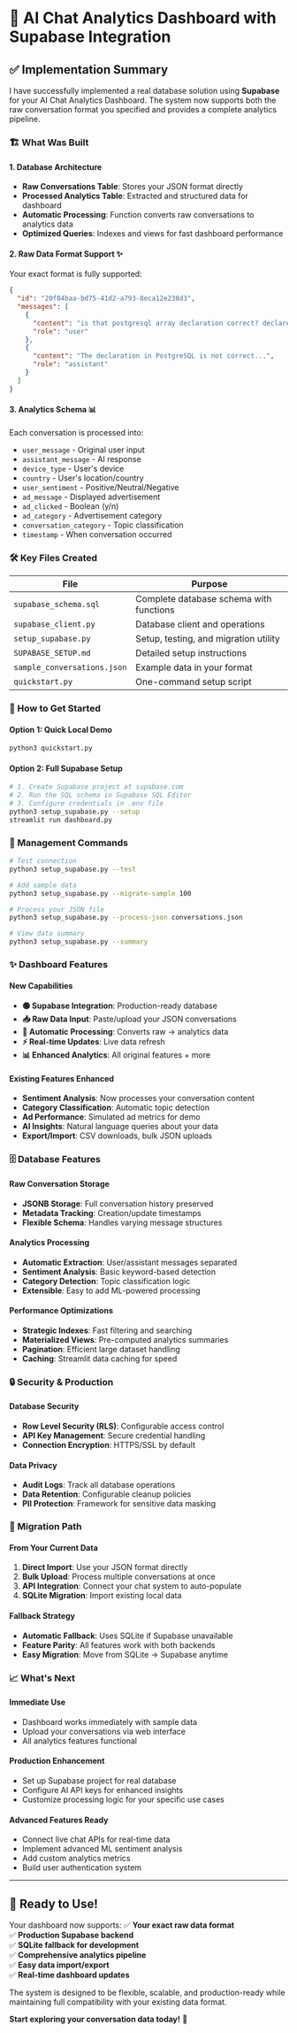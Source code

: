 # 🎯 AI Chat Analytics Dashboard with Supabase Integration

## ✅ Implementation Summary

I have successfully implemented a real database solution using **Supabase** for your AI Chat Analytics Dashboard. The system now supports both the raw conversation format you specified and provides a complete analytics pipeline.

### 🏗️ What Was Built

#### 1. **Database Architecture**
- **Raw Conversations Table**: Stores your JSON format directly
- **Processed Analytics Table**: Extracted and structured data for dashboard
- **Automatic Processing**: Function converts raw conversations to analytics data
- **Optimized Queries**: Indexes and views for fast dashboard performance

#### 2. **Raw Data Format Support** ✨
Your exact format is fully supported:
```json
{
  "id": "20f84baa-bd75-41d2-a793-8eca12e238d3",
  "messages": [
    {
      "content": "is that postgresql array declaration correct? declare a uuid[] := Array['a1092a64-159f-45fa-a64a-d15f7e61693a']",
      "role": "user"
    },
    {
      "content": "The declaration in PostgreSQL is not correct...",
      "role": "assistant"
    }
  ]
}
```

#### 3. **Analytics Schema** 📊
Each conversation is processed into:
- `user_message` - Original user input
- `assistant_message` - AI response  
- `device_type` - User's device
- `country` - User's location/country
- `user_sentiment` - Positive/Neutral/Negative
- `ad_message` - Displayed advertisement
- `ad_clicked` - Boolean (y/n)
- `ad_category` - Advertisement category
- `conversation_category` - Topic classification
- `timestamp` - When conversation occurred

### 🛠️ Key Files Created

| File | Purpose |
|------|---------|
| `supabase_schema.sql` | Complete database schema with functions |
| `supabase_client.py` | Database client and operations |
| `setup_supabase.py` | Setup, testing, and migration utility |
| `SUPABASE_SETUP.md` | Detailed setup instructions |
| `sample_conversations.json` | Example data in your format |
| `quickstart.py` | One-command setup script |

### 🚀 How to Get Started

#### Option 1: Quick Local Demo
```bash
python3 quickstart.py
```

#### Option 2: Full Supabase Setup
```bash
# 1. Create Supabase project at supabase.com
# 2. Run the SQL schema in Supabase SQL Editor
# 3. Configure credentials in .env file
python3 setup_supabase.py --setup
streamlit run dashboard.py
```

### 🔧 Management Commands

```bash
# Test connection
python3 setup_supabase.py --test

# Add sample data  
python3 setup_supabase.py --migrate-sample 100

# Process your JSON file
python3 setup_supabase.py --process-json conversations.json

# View data summary
python3 setup_supabase.py --summary
```

### ✨ Dashboard Features

#### New Capabilities
- **🟢 Supabase Integration**: Production-ready database
- **📥 Raw Data Input**: Paste/upload your JSON conversations
- **🔄 Automatic Processing**: Converts raw → analytics data
- **⚡ Real-time Updates**: Live data refresh
- **📊 Enhanced Analytics**: All original features + more

#### Existing Features Enhanced
- **Sentiment Analysis**: Now processes your conversation content
- **Category Classification**: Automatic topic detection
- **Ad Performance**: Simulated ad metrics for demo
- **AI Insights**: Natural language queries about your data
- **Export/Import**: CSV downloads, bulk JSON uploads

### 🗄️ Database Features

#### Raw Conversation Storage
- **JSONB Storage**: Full conversation history preserved
- **Metadata Tracking**: Creation/update timestamps
- **Flexible Schema**: Handles varying message structures

#### Analytics Processing
- **Automatic Extraction**: User/assistant messages separated
- **Sentiment Analysis**: Basic keyword-based detection
- **Category Detection**: Topic classification logic
- **Extensible**: Easy to add ML-powered processing

#### Performance Optimizations
- **Strategic Indexes**: Fast filtering and searching
- **Materialized Views**: Pre-computed analytics summaries
- **Pagination**: Efficient large dataset handling
- **Caching**: Streamlit data caching for speed

### 🔒 Security & Production

#### Database Security
- **Row Level Security (RLS)**: Configurable access control
- **API Key Management**: Secure credential handling
- **Connection Encryption**: HTTPS/SSL by default

#### Data Privacy
- **Audit Logs**: Track all database operations
- **Data Retention**: Configurable cleanup policies
- **PII Protection**: Framework for sensitive data masking

### 🎯 Migration Path

#### From Your Current Data
1. **Direct Import**: Use your JSON format directly
2. **Bulk Upload**: Process multiple conversations at once
3. **API Integration**: Connect your chat system to auto-populate
4. **SQLite Migration**: Import existing local data

#### Fallback Strategy
- **Automatic Fallback**: Uses SQLite if Supabase unavailable
- **Feature Parity**: All features work with both backends
- **Easy Migration**: Move from SQLite → Supabase anytime

### 📈 What's Next

#### Immediate Use
- Dashboard works immediately with sample data
- Upload your conversations via web interface
- All analytics features functional

#### Production Enhancement
- Set up Supabase project for real database
- Configure AI API keys for enhanced insights
- Customize processing logic for your specific use cases

#### Advanced Features Ready
- Connect live chat APIs for real-time data
- Implement advanced ML sentiment analysis
- Add custom analytics metrics
- Build user authentication system

---

## 🎉 Ready to Use!

Your dashboard now supports:
✅ **Your exact raw data format**  
✅ **Production Supabase backend**  
✅ **SQLite fallback for development**  
✅ **Comprehensive analytics pipeline**  
✅ **Easy data import/export**  
✅ **Real-time dashboard updates**

The system is designed to be flexible, scalable, and production-ready while maintaining full compatibility with your existing data format.

**Start exploring your conversation data today!** 🚀
